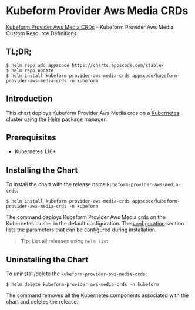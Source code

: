 # Kubeform Provider Aws Media CRDs

[Kubeform Provider Aws Media CRDs](https://github.com/kubeform) - Kubeform Provider Aws Media Custom Resource Definitions

## TL;DR;

```console
$ helm repo add appscode https://charts.appscode.com/stable/
$ helm repo update
$ helm install kubeform-provider-aws-media-crds appscode/kubeform-provider-aws-media-crds -n kubeform
```

## Introduction

This chart deploys Kubeform Provider Aws Media crds on a [Kubernetes](http://kubernetes.io) cluster using the [Helm](https://helm.sh) package manager.

## Prerequisites

- Kubernetes 1.16+

## Installing the Chart

To install the chart with the release name `kubeform-provider-aws-media-crds`:

```console
$ helm install kubeform-provider-aws-media-crds appscode/kubeform-provider-aws-media-crds -n kubeform
```

The command deploys Kubeform Provider Aws Media crds on the Kubernetes cluster in the default configuration. The [configuration](#configuration) section lists the parameters that can be configured during installation.

> **Tip**: List all releases using `helm list`

## Uninstalling the Chart

To uninstall/delete the `kubeform-provider-aws-media-crds`:

```console
$ helm delete kubeform-provider-aws-media-crds -n kubeform
```

The command removes all the Kubernetes components associated with the chart and deletes the release.


